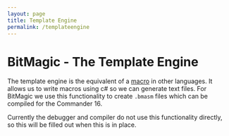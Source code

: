 ```yaml
---
layout: page
title: Template Engine
permalink: /templateengine
---
```

# BitMagic - The Template Engine

The template engine is the equivalent of a [macro](https://en.wikipedia.org/wiki/Macro_(computer_science)) in other languages. It allows us to write macros using c# so we can generate text files. For BitMagic we use this functionality to create `.bmasm` files which can be compiled for the Commander 16.

Currently the debugger and compiler do not use this functionality directly, so this will be filled out when this is in place.
